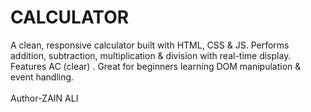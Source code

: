 # CALCULATOR

A clean, responsive calculator built with HTML, CSS &amp; JS. Performs addition, subtraction, multiplication &amp; division with real-time display. Features AC (clear) . Great for beginners learning DOM manipulation &amp; event handling.
<br><br>
Author-ZAIN ALI
